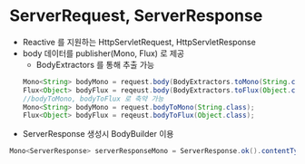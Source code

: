 # ServerRequest, ServerResponse
* Reactive 를 지원하는 HttpServletRequest, HttpServletResponse
* body 데이터를 publisher(Mono, Flux) 로 제공
	* BodyExtractors 를 통해 추출 가능
	```java
	Mono<String> bodyMono = request.body(BodyExtractors.toMono(String.class));
	Flux<Object> bodyFlux = reqeust.body(BodyExtractors.toFlux(Object.class));
	//bodyToMono, bodyToFlux 로 축약 가능
	Mono<String> bodyMono = request.bodyToMono(String.class);
	Flux<Object> bodyFlux = reqeust.bodyToFlux(Object.class);
	```
* ServerResponse 생성시 BodyBuilder 이용
```java
Mono<ServerResponse> serverResponseMono = ServerResponse.ok().contentType(MediaType.APPLICATION_JSON).contentLength(1024).body(BodyInserters.fromValue("value"))
```